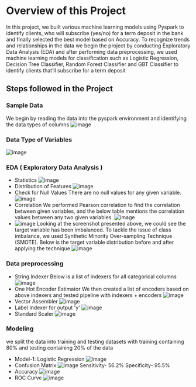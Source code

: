 # Overview of this Project
In this project, we built various machine learning models using Pyspark to identify clients, who will subscribe (yes/no) for a term deposit in the bank and finally selected the best model based on Accuracy. To recognize trends and relationships in the data we begin the project by conducting Exploratory Data Analysis (EDA) and after performing data preprocessing, we used machine learning models for classification such as Logistic Regression, Decision Tree Classifier, Random Forest Classifier and GBT Classifier to identify clients that’ll subscribe for a term deposit

## Steps followed in the Project
### Sample Data
We begin by reading the data into the pyspark environment and identifying the data types of columns
![image](https://user-images.githubusercontent.com/89102349/202362679-c2092488-fd88-4cd6-8fe4-bdb35cb42bde.png)
### Data Type of Variables
![image](https://user-images.githubusercontent.com/89102349/202362771-6b6d426b-6323-4275-84db-df7b2436a7cd.png)
### EDA ( Exploratory Data Analysis )
* Statistics
![image](https://user-images.githubusercontent.com/89102349/202362795-e34a6407-760c-4b4e-8de4-a1471d28d1d3.png)
* Distribution of Features
![image](https://user-images.githubusercontent.com/89102349/202362908-fab246c8-c0e0-427a-b9b2-e565ab949ec7.png)
* Check for Null Values
There are no null values for any given variable.
![image](https://user-images.githubusercontent.com/89102349/202363090-5b63cbac-5daf-4407-90fc-ff38cabfffbf.png)
* Correlation
We performed Pearson correlation to find the correlation between given variables, and the below table mentions the correlation values between any two given variables.
![image](https://user-images.githubusercontent.com/89102349/202362941-a922a999-14b2-4388-bfe8-722a2d9306ac.png)
* ![image](https://user-images.githubusercontent.com/89102349/202363143-1db359db-5ad2-4f36-b9b1-ac1674362e2d.png)
Looking at the screenshot presented above, we could see the target variable has been imbalanced. To tackle the issue of class imbalance, we used Synthetic Minority Over-sampling Technique (SMOTE). Below is the target variable distribution before and after applying the technique
![image](https://user-images.githubusercontent.com/89102349/202363179-53770c2e-4830-454b-ac61-65d7012d51b7.png)
### Data preprocessing
* String Indexer
Below is a list of indexers for all categorical columns
![image](https://user-images.githubusercontent.com/89102349/202363273-84d1e668-8839-4e1f-a36e-d9267ffa02f4.png)
* One Hot Encoder Estimator
We then created a list of encoders based on above indexers and tested pipeline with indexers + encoders
![image](https://user-images.githubusercontent.com/89102349/202363336-04b11bf8-700b-4510-b00d-6e953a4d95e3.png)
* Vector Assembler
![image](https://user-images.githubusercontent.com/89102349/202363377-1c20558d-8e2d-4f13-8b7c-b4bbb7835ba5.png)
* Label Indexer for output 'y'
![image](https://user-images.githubusercontent.com/89102349/202363427-219ee621-312f-4c77-be53-abc8a80026f9.png)
* Standard Scaler
![image](https://user-images.githubusercontent.com/89102349/202363470-e13bcf27-938f-4b4e-9eab-beecb62b38cf.png)
### Modeling
we split the data into training and testing datasets with training containing 80% and testing containing 20% of the data
* Model-1: Logistic Regression
![image](https://user-images.githubusercontent.com/89102349/202363613-c9f13223-7fdd-4c16-b045-56cdc8dc6ba9.png)
* Confusion Matrix
![image](https://user-images.githubusercontent.com/89102349/202363673-00ce8e2c-de5c-417e-addc-eb8069804704.png)
Sensitivity- 56.2%
Specificity- 95.5%
* Accuracy
![image](https://user-images.githubusercontent.com/89102349/202363746-656a70af-f265-47f6-950d-f767b9445be2.png)
* ROC Curve
![image](https://user-images.githubusercontent.com/89102349/202363768-78dbc09e-8164-457d-9044-956d22d9560c.png)





